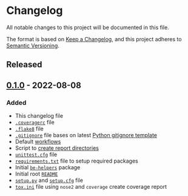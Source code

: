 # Changelog
All notable changes to this project will be documented in this file.

The format is based on [Keep a Changelog](https://keepachangelog.com/en/1.0.0/),
and this project adheres to [Semantic Versioning](https://semver.org/spec/v2.0.0.html).

<!--
## [x.y.z] - yyyy-mm-dd
### Added
### Changed
### Removed
### Fixed
-->
<!--
RegEx for release version from file
r"^\#\# \[\d{1,}[.]\d{1,}[.]\d{1,}\] \- \d{4}\-\d{2}-\d{2}$"
-->

## Released
## [0.1.0] - 2022-08-08
### Added
- This changelog file
- [`.coveragerc`](.coveragerc) file
- [`.flake8`](.flake8) file
- [`.gitignore`](.gitignore) file bases on latest
  [Python gitignore template][ref-python-gitignore-template]
- Default [workflows](.github/workflows)
- Script to [create report directories](create_report_dirs.py)
- [`unittest.cfg`](tests/unittest.cfg) file
- [`requirements.txt`](requirements.txt) file to setup required packages
- Initial [`be-helpers`](src/be-helpers) package
- Initial root [`README`](README.md)
- [`setup.py`](setup.py) and [`setup.cfg`](setup.cfg) file
- [`tox.ini`](tox.ini) file using `nose2` and `coverage` create coverage report

<!-- Links -->
[Unreleased]: https://github.com/brainelectronics/be-helpers/compare/0.1.0...develop

[0.1.0]: https://github.com/brainelectronics/be-helpers/tree/0.1.0

<!--
[ref-issue-1]: https://github.com/brainelectronics/be-helpers/issues/1
-->

[ref-python-gitignore-template]: https://github.com/github/gitignore/blob/e5323759e387ba347a9d50f8b0ddd16502eb71d4/Python.gitignore
